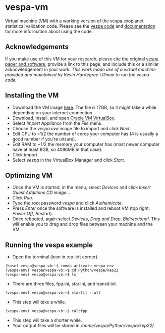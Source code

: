 # vespa-vm
Virtual machine (VM) with a working version of the <a href="https://github.com/timothydmorton/VESPA">vespa</a> exoplanet statistical validation code. Please see the <a href="https://github.com/timothydmorton/VESPA">vespa code</a> and <a href="https://vespa.readthedocs.io/en/latest/">documentation</a> for more information about using the code.

## Acknowledgements
If you make use of this VM for your research, please cite the original <a href="https://ui.adsabs.harvard.edu/abs/2012ApJ...761....6M/abstract">vespa paper and software</a>, provide a link to this page, and include this or a similar acknowledgement in your work:
*This work made use of a virtual machine provided and maintained by Kevin Hardegree-Ullman to run the vespa code.*

## Installing the VM
- Download the VM image <a href="https://www.dropbox.com/s/hbmmz54wys0268l/vespa.ova?dl=0">here</a>. The file is 17GB, so it might take a while depending on your internet connection.
- Download, install, and open <a href="https://www.virtualbox.org/wiki/Downloads">Oracle VM VirtualBox</a>.
- Select *Import Appliance* from the *File* menu.
- Choose the *vespa.ova* image file to import and click *Next*.
- Edit CPU to ~1/2 the number of cores your computer has (4 is usually a good number if you're unsure).
- Edit RAM to ~1/2 the memory your computer has (most newer computer have at least 8GB, so 4096MB in that case).
- Click *Import*.
- Select *vespa* in the VirtualBox Manager and click *Start*.

## Optimizing VM
- Once the VM is started, in the menu, select *Devices* and click *Insert Guest Additions CD image...*
- Click *Run.*
- Type the root password *vespa* and click *Authenticate*.
- Press *Enter* once the software is installed and reboot VM (top right, *Power Off*, *Restart*).
- Once rebooted, again select *Devices*, *Drag and Drop*, *Bidirectional*. This will enable you to drag and drop files between your machine and the VM.

## Running the vespa example
- Open the terminal (icon in top left corner).
```console
(base) vespa@vespa-vb:~$ conda activate vespa-env
(vespa-env) vespa@vespa-vb:~$ cd Python/vespa/kep22
(vespa-env) vespa@vespa-vb:~$ ls
```
- There are three files, fpp.ini, star.ini, and transit.txt.
```console
(vespa-env) vespa@vespa-vb:~$ starfit --all
```
- This step will take a while.
```console
(vespa-env) vespa@vespa-vb:~$ calcfpp
```
- This step will take a shorter while.
- Your output files will be stored in */home/vespa/Python/vespa/kep22/*.
